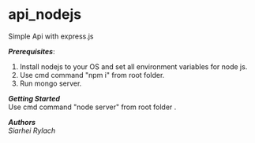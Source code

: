 # api_nodejs

 Simple Api with express.js</br>

***Prerequisites***:</br>
  1. Install nodejs to your OS and set all environment variables for node js.</br>
  2. Use cmd command "npm i" from root folder.</br>
  3. Run mongo server.
  
***Getting Started***</br>
    Use cmd command "node server" from root folder .</br> 

***Authors***</br>
    *Siarhei Rylach*</br>
